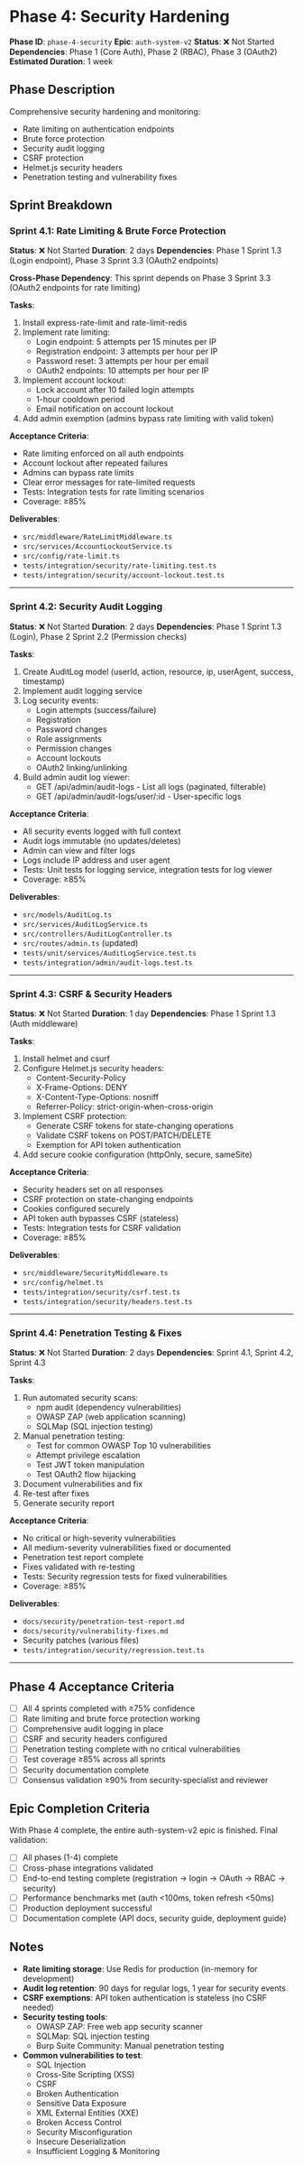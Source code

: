 # Phase 4: Security Hardening

**Phase ID**: `phase-4-security`
**Epic**: `auth-system-v2`
**Status**: ❌ Not Started
**Dependencies**: Phase 1 (Core Auth), Phase 2 (RBAC), Phase 3 (OAuth2)
**Estimated Duration**: 1 week

## Phase Description

Comprehensive security hardening and monitoring:
- Rate limiting on authentication endpoints
- Brute force protection
- Security audit logging
- CSRF protection
- Helmet.js security headers
- Penetration testing and vulnerability fixes

## Sprint Breakdown

### Sprint 4.1: Rate Limiting & Brute Force Protection
**Status**: ❌ Not Started
**Duration**: 2 days
**Dependencies**: Phase 1 Sprint 1.3 (Login endpoint), Phase 3 Sprint 3.3 (OAuth2 endpoints)

**Cross-Phase Dependency**: This sprint depends on Phase 3 Sprint 3.3 (OAuth2 endpoints for rate limiting)

**Tasks**:
1. Install express-rate-limit and rate-limit-redis
2. Implement rate limiting:
   - Login endpoint: 5 attempts per 15 minutes per IP
   - Registration endpoint: 3 attempts per hour per IP
   - Password reset: 3 attempts per hour per email
   - OAuth2 endpoints: 10 attempts per hour per IP
3. Implement account lockout:
   - Lock account after 10 failed login attempts
   - 1-hour cooldown period
   - Email notification on account lockout
4. Add admin exemption (admins bypass rate limiting with valid token)

**Acceptance Criteria**:
- Rate limiting enforced on all auth endpoints
- Account lockout after repeated failures
- Admins can bypass rate limits
- Clear error messages for rate-limited requests
- Tests: Integration tests for rate limiting scenarios
- Coverage: ≥85%

**Deliverables**:
- `src/middleware/RateLimitMiddleware.ts`
- `src/services/AccountLockoutService.ts`
- `src/config/rate-limit.ts`
- `tests/integration/security/rate-limiting.test.ts`
- `tests/integration/security/account-lockout.test.ts`

---

### Sprint 4.2: Security Audit Logging
**Status**: ❌ Not Started
**Duration**: 2 days
**Dependencies**: Phase 1 Sprint 1.3 (Login), Phase 2 Sprint 2.2 (Permission checks)

**Tasks**:
1. Create AuditLog model (userId, action, resource, ip, userAgent, success, timestamp)
2. Implement audit logging service
3. Log security events:
   - Login attempts (success/failure)
   - Registration
   - Password changes
   - Role assignments
   - Permission changes
   - Account lockouts
   - OAuth2 linking/unlinking
4. Build admin audit log viewer:
   - GET /api/admin/audit-logs - List all logs (paginated, filterable)
   - GET /api/admin/audit-logs/user/:id - User-specific logs

**Acceptance Criteria**:
- All security events logged with full context
- Audit logs immutable (no updates/deletes)
- Admin can view and filter logs
- Logs include IP address and user agent
- Tests: Unit tests for logging service, integration tests for log viewer
- Coverage: ≥85%

**Deliverables**:
- `src/models/AuditLog.ts`
- `src/services/AuditLogService.ts`
- `src/controllers/AuditLogController.ts`
- `src/routes/admin.ts` (updated)
- `tests/unit/services/AuditLogService.test.ts`
- `tests/integration/admin/audit-logs.test.ts`

---

### Sprint 4.3: CSRF & Security Headers
**Status**: ❌ Not Started
**Duration**: 1 day
**Dependencies**: Phase 1 Sprint 1.3 (Auth middleware)

**Tasks**:
1. Install helmet and csurf
2. Configure Helmet.js security headers:
   - Content-Security-Policy
   - X-Frame-Options: DENY
   - X-Content-Type-Options: nosniff
   - Referrer-Policy: strict-origin-when-cross-origin
3. Implement CSRF protection:
   - Generate CSRF tokens for state-changing operations
   - Validate CSRF tokens on POST/PATCH/DELETE
   - Exemption for API token authentication
4. Add secure cookie configuration (httpOnly, secure, sameSite)

**Acceptance Criteria**:
- Security headers set on all responses
- CSRF protection on state-changing endpoints
- Cookies configured securely
- API token auth bypasses CSRF (stateless)
- Tests: Integration tests for CSRF validation
- Coverage: ≥85%

**Deliverables**:
- `src/middleware/SecurityMiddleware.ts`
- `src/config/helmet.ts`
- `tests/integration/security/csrf.test.ts`
- `tests/integration/security/headers.test.ts`

---

### Sprint 4.4: Penetration Testing & Fixes
**Status**: ❌ Not Started
**Duration**: 2 days
**Dependencies**: Sprint 4.1, Sprint 4.2, Sprint 4.3

**Tasks**:
1. Run automated security scans:
   - npm audit (dependency vulnerabilities)
   - OWASP ZAP (web application scanning)
   - SQLMap (SQL injection testing)
2. Manual penetration testing:
   - Test for common OWASP Top 10 vulnerabilities
   - Attempt privilege escalation
   - Test JWT token manipulation
   - Test OAuth2 flow hijacking
3. Document vulnerabilities and fix
4. Re-test after fixes
5. Generate security report

**Acceptance Criteria**:
- No critical or high-severity vulnerabilities
- All medium-severity vulnerabilities fixed or documented
- Penetration test report complete
- Fixes validated with re-testing
- Tests: Security regression tests for fixed vulnerabilities
- Coverage: ≥85%

**Deliverables**:
- `docs/security/penetration-test-report.md`
- `docs/security/vulnerability-fixes.md`
- Security patches (various files)
- `tests/integration/security/regression.test.ts`

---

## Phase 4 Acceptance Criteria

- [ ] All 4 sprints completed with ≥75% confidence
- [ ] Rate limiting and brute force protection working
- [ ] Comprehensive audit logging in place
- [ ] CSRF and security headers configured
- [ ] Penetration testing complete with no critical vulnerabilities
- [ ] Test coverage ≥85% across all sprints
- [ ] Security documentation complete
- [ ] Consensus validation ≥90% from security-specialist and reviewer

## Epic Completion Criteria

With Phase 4 complete, the entire auth-system-v2 epic is finished. Final validation:

- [ ] All phases (1-4) complete
- [ ] Cross-phase integrations validated
- [ ] End-to-end testing complete (registration → login → OAuth → RBAC → security)
- [ ] Performance benchmarks met (auth <100ms, token refresh <50ms)
- [ ] Production deployment successful
- [ ] Documentation complete (API docs, security guide, deployment guide)

## Notes

- **Rate limiting storage**: Use Redis for production (in-memory for development)
- **Audit log retention**: 90 days for regular logs, 1 year for security events
- **CSRF exemptions**: API token authentication is stateless (no CSRF needed)
- **Security testing tools**:
  - OWASP ZAP: Free web app security scanner
  - SQLMap: SQL injection testing
  - Burp Suite Community: Manual penetration testing
- **Common vulnerabilities to test**:
  - SQL Injection
  - Cross-Site Scripting (XSS)
  - CSRF
  - Broken Authentication
  - Sensitive Data Exposure
  - XML External Entities (XXE)
  - Broken Access Control
  - Security Misconfiguration
  - Insecure Deserialization
  - Insufficient Logging & Monitoring

